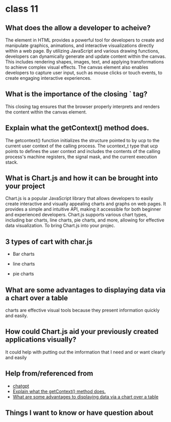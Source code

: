 # class 11

## What does the <canvas> allow a developer to acheive?

The <canvas> element in HTML provides a powerful tool for developers to create and manipulate graphics, animations, and interactive visualizations directly within a web page. By utilizing JavaScript and various drawing functions, developers can dynamically generate and update content within the canvas. This includes rendering shapes, images, text, and applying transformations to achieve complex visual effects. The canvas element also enables developers to capture user input, such as mouse clicks or touch events, to create engaging interactive experiences. 

## What is the importance of the closing `</canvas> tag? 

This closing tag ensures that the browser properly interprets and renders the content within the canvas element.

## Explain what the getContext() method does. 

The getcontext() function initializes the structure pointed to by ucp to the current user context of the calling process. The ucontext_t type that ucp points to defines the user context and includes the contents of the calling process's machine registers, the signal mask, and the current execution stack.

## What is Chart.js and how it can be brought into your project

Chart.js is a popular JavaScript library that allows developers to easily create interactive and visually appealing charts and graphs on web pages. It provides a simple and intuitive API, making it accessible for both beginner and experienced developers. Chart.js supports various chart types, including bar charts, line charts, pie charts, and more, allowing for effective data visualization. To bring Chart.js into your projec.

## 3 types of cart with char.js

* Bar charts

* line charts

* pie charts

## What are some advantages to displaying data via a chart over a table

charts are effective visual tools because they present information quickly and easily. 

## How could Chart.js aid your previously created applications visually?

It could help with putting out the imformation that I need and or want clearly and easily

## Help from/referenced from

* [chatgpt](https://chat.openai.com/)
* [Explain what the getContext() method does. ](https://www.ibm.com/docs/en/zos/2.3.0?topic=functions-getcontext-get-user-context)
* [What are some advantages to displaying data via a chart over a table](https://www150.statcan.gc.ca/n1/edu/power-pouvoir/ch9/5214821-en)

## Things I want to know or have question about